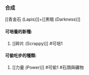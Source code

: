 ### 合成
[[青金石 (Lapis)]]+[[黑暗 (Darkness)]]

#### 可培養的新種:
1. [[碎片 (Scrappy)]]
#可培1 
#### 可偷吃步的種類:
1. [[力量 (Power)]]
#可偷1 
#石頭與礦物